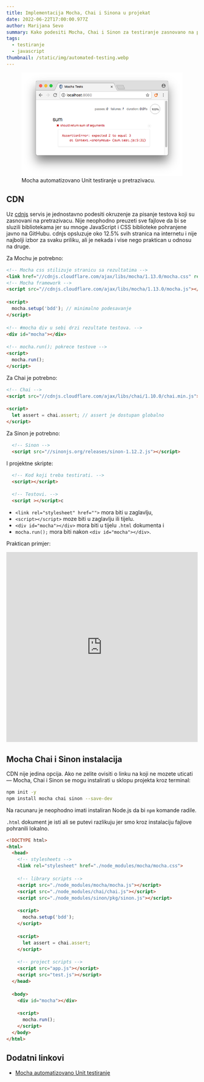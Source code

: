 ```yaml
---
title: Implementacija Mocha, Chai i Sinona u projekat
date: 2022-06-22T17:00:00.977Z
author: Marijana Sevo
summary: Kako podesiti Mocha, Chai i Sinon za testiranje zasnovano na pretrazivacu?
tags:
  - testiranje
  - javascript
thumbnail: /static/img/automated-testing.webp
---
```


<figure> 
  <img src="/static/img/mocha-browser.png" alt="Mocha automated Unit testing in browser. Error message.">
  <figcaption>Mocha automatizovano Unit testiranje u pretrazivacu.</figcaption>
</figure>

## CDN

Uz <a target="_blank" href="https://cdnjs.com/about">cdnjs</a> servis je jednostavno podesiti okruzenje za pisanje testova koji su zasnovani na pretrazivacu. Nije neophodno preuzeti sve fajlove da bi se sluzili bibliotekama jer su mnoge JavaScript i CSS biblioteke pohranjene javno na GitHubu. cdnjs opsluzuje oko 12.5% svih stranica na internetu i nije najbolji izbor za svaku priliku, ali je nekada i vise nego praktican u odnosu na druge.

Za Mochu je potrebno:

```html
<!-- Mocha css stilizuje stranicu sa rezultatima -->
<link href="//cdnjs.cloudflare.com/ajax/libs/mocha/1.13.0/mocha.css" rel="stylesheet" />
<!-- Mocha framework -->
<script src="//cdnjs.cloudflare.com/ajax/libs/mocha/1.13.0/mocha.js"></script>

<script>
  mocha.setup('bdd'); // minimalno podesavanje
</script>

<!-- #mocha div u sebi drzi rezultate testova. -->
<div id="mocha"></div>

<!-- mocha.run(); pokrece testove -->
<script>
  mocha.run();
</script>
```

Za Chai je potrebno:

```html
<!-- Chai -->
<script src="//cdnjs.cloudflare.com/ajax/libs/chai/1.10.0/chai.min.js"></script>

<script>
  let assert = chai.assert; // assert je dostupan globalno
</script>
```
Za Sinon je potrebno:
```html
  <!-- Sinon -->
  <script src="//sinonjs.org/releases/sinon-1.12.2.js"></script>
```
  
I projektne skripte:
```html 
  <!-- Kod koji treba testirati. -->
  <script></script>

  <!-- Testovi. -->
  <script ></script>c
```

+ <span>`<link rel="stylesheet" href="">` mora biti u zaglavlju,</span>
+ <span>`<script></script>` moze biti u zaglavlju ili tijelu.</span>
+ <span>`<div id="mocha"></div>` mora biti u tijelu `.html` dokumenta i</span>
+ <span>`mocha.run();` mora biti nakon `<div id="mocha"></div>`.</span>

Praktican primjer:

<iframe  class="wide-img" frameborder="0" width="100%" height="500px" src="https://replit.com/@srhx/Mocha-Chai-and-Sinon?lite=true"></iframe>

## Mocha Chai i Sinon instalacija

CDN nije jedina opcija. Ako ne zelite ovisiti o linku na koji ne mozete uticati — Mocha, Chai i Sinon se mogu instalirati u sklopu projekta kroz terminal:

```bash
npm init -y
npm install mocha chai sinon --save-dev
```

<p class="tip right-tip" style="--span-row: 2;">Na racunaru je neophodno imati instaliran Node.js da bi <code>npm</code> komande radile.</p>


`.html` dokument je isti ali se putevi razlikuju jer smo kroz instalaciju fajlove pohranili lokalno.

```html
<!DOCTYPE html>
<html>
  <head>
    <!-- stylesheets -->
    <link rel="stylesheet" href="./node_modules/mocha/mocha.css">

    <!-- library scripts -->
    <script src="./node_modules/mocha/mocha.js"></script>
    <script src="./node_modules/chai/chai.js"></script>
    <script src="./node_modules/sinon/pkg/sinon.js"></script>
    
    <script>
      mocha.setup('bdd'); 
    </script>

    <script>
      let assert = chai.assert; 
    </script>

    <!-- project scripts -->
    <script src="app.js"></script>
    <script src="test.js"></script>
  </head>

  <body>
    <div id="mocha"></div>

    <script>
      mocha.run();
    </script>
  </body>
</html>
```

## Dodatni linkovi

+ <a href="/posts/mocha-js-testiranje/">Mocha automatizovano Unit testiranje</a>